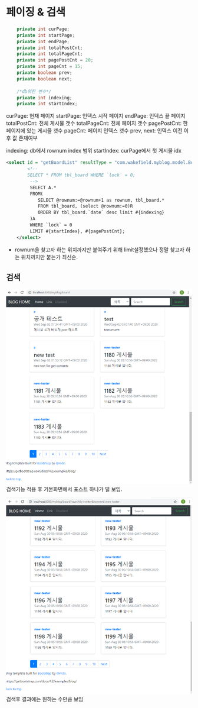 # 페이징 & 검색

```java
    private int curPage;
	private int startPage;
	private int endPage;
	private int totalPostCnt;
	private int totalPageCnt;
	private int pagePostCnt = 20;
	private int pageCnt = 15;
	private boolean prev;
	private boolean next;
	
	/*db위한 변수*/
	private int indexing;
	private int startIndex;
```
curPage: 현재 페이지
startPage: 인덱스 시작 페이지
endPage: 인덱스 끝 페이지
totalPostCnt: 전체 게시물 갯수
totalPageCnt: 전체 페이지 갯수
pagePostCnt: 한 페이지에 있는 게시물 갯수
pageCnt: 페이지 인덱스 갯수
prev, next: 인덱스 이전 이후 값 존재여부

indexing: db에서 rownum index 범위
startIndex: curPage에서 첫 게시물 idx


```xml
<select id = "getBoardList" resultType = "com.wakefield.myblog.model.BoardVO">
		<!-- 
		SELECT * FROM tbl_board WHERE `lock` = 0;
		 -->
		 SELECT A.*
		 FROM(
		 	SELECT @rownum:=@rownum+1 as rownum, tbl_board.*
		 	FROM tbl_board, (select @rownum:=0)R
		 	ORDER BY tbl_board.`date` desc limit #{indexing}
		 )A	
		 WHERE `lock` = 0
		 LIMIT #{startIndex}, #{pagePostCnt};
	</select>
```
* rownum을 찾고자 하는 위치까지만 붙여주기 위해 limit설정했으나 정말 찾고자 하는 위치까지만 붙는가
최신순. 


## 검색

![searchrpob](./img/searchprob.png)
<br>
검색기능 적용 후 기본화면에서 포스트 하나가 덜 보임.

![searchnoprob](./img/searchnoprob.png)
<br>
검색후 결과에는 원하는 수만큼 보임
